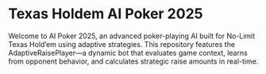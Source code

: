 # Texas Holdem AI Poker 2025
 Welcome to AI Poker 2025, an advanced poker-playing AI built for No-Limit Texas Hold’em using adaptive strategies. This repository features the AdaptiveRaisePlayer—a dynamic bot that evaluates game context, learns from opponent behavior, and calculates strategic raise amounts in real-time.
